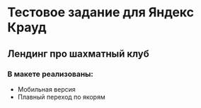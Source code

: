# Тестовое задание для Яндекс Крауд
## Лендинг про шахматный клуб

### В макете реализованы:

* Мобильная версия
* Плавный переход по якорям
